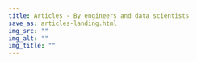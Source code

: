 ```yaml
---
title: Articles - By engineers and data scientists
save_as: articles-landing.html
img_src: ""
img_alt: ""
img_title: ""
---
```

<!--StartFragment-->
<!--EndFragment-->